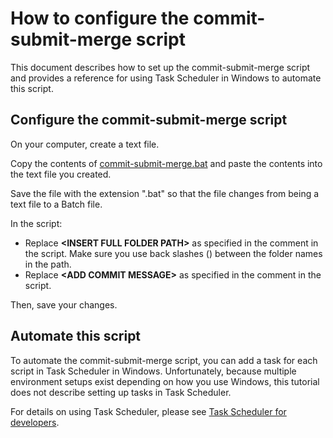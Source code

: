 # How to configure the commit-submit-merge script

This document describes how to set up the commit-submit-merge script and provides a reference for using Task Scheduler in Windows to automate this script.

## Configure the commit-submit-merge script

On your computer, create a text file. 

Copy the contents of [commit-submit-merge.bat](https://github.com/josh-wong/commit-submit-merge-script/blob/main/commit-submit-merge.bat) and paste the contents into the text file you created. 

Save the file with the extension ".bat" so that the file changes from being a text file to a Batch file.

In the script:

- Replace **\<INSERT FULL FOLDER PATH\>** as specified in the comment in the script. Make sure you use back slashes (\) between the folder names in the path.
- Replace **\<ADD COMMIT MESSAGE\>** as specified in the comment in the script.

Then, save your changes.

## Automate this script

To automate the commit-submit-merge script, you can add a task for each script in Task Scheduler in Windows. Unfortunately, because multiple environment setups exist depending on how you use Windows, this tutorial does not describe setting up tasks in Task Scheduler.

For details on using Task Scheduler, please see [Task Scheduler for developers](https://docs.microsoft.com/en-us/windows/win32/taskschd/task-scheduler-start-page).
